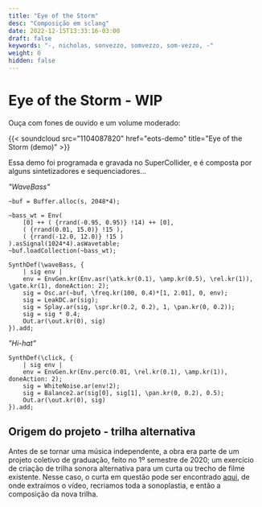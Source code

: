 ```yaml
---
title: "Eye of the Storm"
desc: "Composição em sclang"
date: 2022-12-15T13:33:16-03:00
draft: false
keywords: "-, nicholas, sonvezzo, somvezzo, som-vezzo, -"
weight: 0
hidden: false
---
```

# Eye of the Storm - WIP

Ouça com fones de ouvido e um volume moderado:

{{< soundcloud src="1104087820" href="eots-demo" title="Eye of the Storm (demo)" >}}

Essa demo foi programada e gravada no SuperCollider, e é composta por alguns sintetizadores e sequenciadores...

_"WaveBass"_  
```sclang
~buf = Buffer.alloc(s, 2048*4);

~bass_wt = Env(
    [0] ++ ( {rrand(-0.95, 0.95)} !14) ++ [0],
    ( {rrand(0.01, 15.0)} !15 ),
    ( {rrand(-12.0, 12.0)} !15 )
).asSignal(1024*4).asWavetable;
~buf.loadCollection(~bass_wt);

SynthDef(\waveBass, {
    | sig env |
    env = EnvGen.kr(Env.asr(\atk.kr(0.1), \amp.kr(0.5), \rel.kr(1)), \gate.kr(1), doneAction: 2);
    sig = Osc.ar(~buf, \freq.kr(100, 0.4)*[1, 2.01], 0, env);
    sig = LeakDC.ar(sig);
    sig = Splay.ar(sig, \spr.kr(0.2, 0.2), 1, \pan.kr(0, 0.2));
    sig = sig * 0.4;
    Out.ar(\out.kr(0), sig)
}).add;
```

_"Hi-hat"_  
```sclang
SynthDef(\click, {
    | sig env |
    env = EnvGen.kr(Env.perc(0.01, \rel.kr(0.1), \amp.kr(1)), doneAction: 2);
    sig = WhiteNoise.ar(env!2);
    sig = Balance2.ar(sig[0], sig[1], \pan.kr(0, 0.2), 0.5);
    Out.ar(\out.kr(0), sig)
}).add;
```

## Origem do projeto - trilha alternativa

Antes de se tornar uma música independente, a obra era parte de um projeto coletivo de graduação, feito no 1º semestre de 2020; um exercício de criação de trilha sonora alternativa para um curta ou trecho de filme existente. Nesse caso, o curta em questão pode ser encontrado [aqui](https://www.youtube.com/watch?v=H1mX8ptsmBM), de onde extraímos o vídeo, recriamos toda a sonoplastia, e então a composição da nova trilha.
